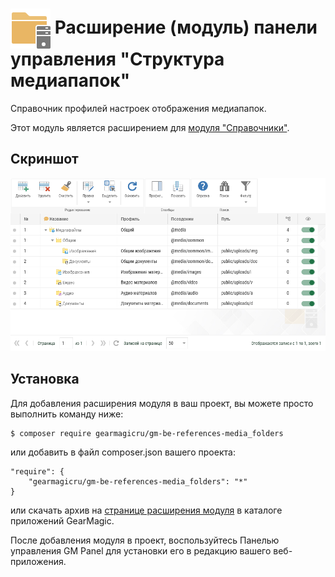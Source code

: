 # <img src="https://raw.githubusercontent.com/gearmagicru/gm-be-references-media_folders/refs/heads/main/assets/images/icon.svg" width="64px" height="64px" align="absmiddle"> Расширение (модуль) панели управления "Структура медиапапок"

Справочник профилей настроек отображения медиапапок.

Этот модуль является расширением для [модуля "Справочники"](https://github.com/gearmagicru/gm-be-references).

## Скриншот
<img src="https://github.com/gearmagicru/gm-be-references-media_folders/blob/main/assets/help/grid.png?raw=true">

## Установка

Для добавления расширения модуля в ваш проект, вы можете просто выполнить команду ниже:

```
$ composer require gearmagicru/gm-be-references-media_folders
```

или добавить в файл composer.json вашего проекта:
```
"require": {
    "gearmagicru/gm-be-references-media_folders": "*"
}
```
или скачать архив на [странице расширения модуля](https://apps.gearmagic.ru/component/gm-be-references-media_folders) в каталоге приложений GearMagic.

После добавления модуля в проект, воспользуйтесь Панелью управления GM Panel для установки его в редакцию вашего веб-приложения.
